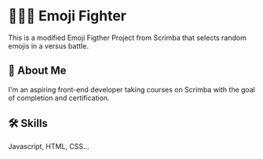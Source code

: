 # 🤜👊🤛 Emoji Fighter

This is a modified Emoji Figther Project from Scrimba that selects random emojis in a versus battle.

## 🚀 About Me

I'm an aspiring front-end developer taking courses on Scrimba with the goal of completion and certification.

## 🛠️ Skills

Javascript, HTML, CSS...
